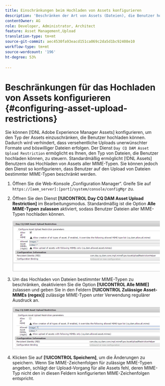 ```yaml
---
title: Einschränkungen beim Hochladen von Assets konfigurieren
description: 'Beschränken der Art von Assets (Dateien), die Benutzer hochladen können '
contentOwner: AG
role: Developer, Administrator, Architect
feature: Asset Management,Upload
translation-type: tm+mt
source-git-commit: aec4530fa93eacd151ca069c2da5d1bc92408e10
workflow-type: tm+mt
source-wordcount: '196'
ht-degree: 53%

---
```



# Beschränkungen für das Hochladen von Assets konfigurieren {#configuring-asset-upload-restrictions}

Sie können [!DNL Adobe Experience Manager Assets] konfigurieren, um den Typ der Assets einzuschränken, die Benutzer hochladen können. Dadurch wird verhindert, dass versehentliche Uploads unerwünschter Formate und böswilliger Dateien erfolgen. Der Dienst `Day CQ DAM Asset Upload Restriction` ermöglicht es Ihnen, den Typ von Dateien, die Benutzer hochladen können, zu steuern. Standardmäßig ermöglicht [!DNL Assets] Benutzern das Hochladen von Assets aller MIME-Typen. Sie können jedoch den Dienst so konfigurieren, dass Benutzer auf den Upload von Dateien bestimmter MIME-Typen beschränkt werden.

1. Öffnen Sie die Web-Konsole „Configuration Manager“. Greife Sie auf `https://[aem_server]:[port]/system/console/configMgr` zu.
1. Öffnen Sie den Dienst **[!UICONTROL Day CQ DAM Asset Upload Restriction]** im Bearbeitungsmodus. Standardmäßig ist die Option **Alle MIME-Typen zulassen** aktiviert, sodass Benutzer Dateien aller MIME-Typen hochladen können.

   ![chlimage_1-378](assets/chlimage_1-378.png)

1. Um das Hochladen von Dateien bestimmter MIME-Typen zu beschränken, deaktivieren Sie die Option **[!UICONTROL Alle MIME]** zulassen und geben Sie in den Feldern **[!UICONTROL Zulässige Asset-MIMEs (regex)]** zulässige MIME-Typen unter Verwendung regulärer Ausdruck an.

   ![chlimage_1-379](assets/chlimage_1-379.png)

1. Klicken Sie auf **[!UICONTROL Speichern]**, um die Änderungen zu speichern. Wenn Sie MIME-Zeichenfolgen für zulässige MIME-Typen angeben, schlägt der Upload-Vorgang für alle Assets fehl, deren MIME-Typ nicht den in diesen Feldern konfigurierten MIME-Zeichenfolgen entspricht.
